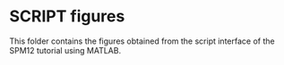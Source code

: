 # SCRIPT figures
This folder contains the figures obtained from the script interface of the SPM12 tutorial using MATLAB.